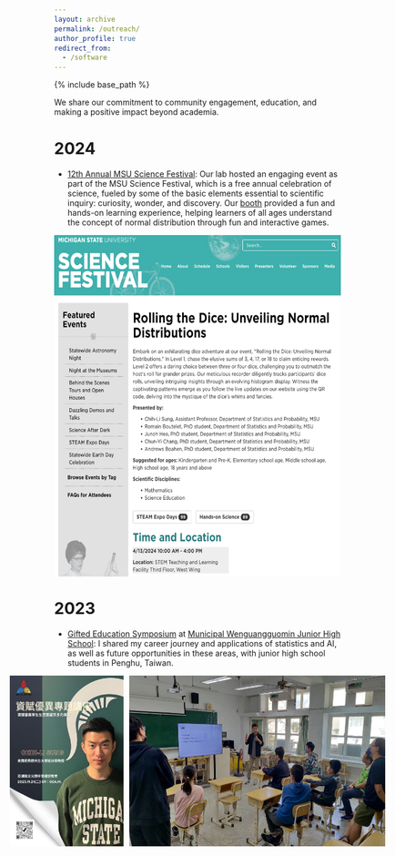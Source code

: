 ```yaml
---
layout: archive
permalink: /outreach/
author_profile: true
redirect_from:
  - /software
---
```


{% include base_path %}

We share our commitment to community engagement, education, and making a positive impact beyond academia.

2024
======
* [12th Annual MSU Science Festival](https://sciencefestival.msu.edu/): Our lab hosted an engaging event as part of the MSU Science Festival, which is a free annual celebration of science, fueled by some of the basic elements essential to scientific inquiry: curiosity, wonder, and discovery. Our [booth](https://sciencefestival.msu.edu/Event/View/129) provided a fun and hands-on learning experience, helping learners of all ages understand the concept of normal distribution through fun and interactive games. 

<img src='/images/2024 MSU Science Festival.png' width="600" height="600" style="margin: 0 auto; display: block;">

2023
======

* [Gifted Education Symposium](https://www.facebook.com/plugins/post.php?href=https%3A%2F%2Fwww.facebook.com%2FWGJHgifted%2Fposts%2Fpfbid02vVLoK1SDNGH6TLW1yqVofWi2M5pM8h7tUhNMXai8rMXwnxdTp3ZmeHayGRBycKMJl&show_text=true&width=500) at [Municipal Wenguangguomin Junior High School](http://www.wgjh.phc.edu.tw/): I shared my career journey and applications of statistics and AI, as well as future opportunities in these areas, with junior high school students in Penghu, Taiwan.

<div style="display: flex; justify-content: center;">
    <img src='/images/Penghu Outreach.jpeg' width="200" height="300" style="margin-right: 10px;">
    <img src='/images/Penghu Outreach 2.jpeg' width="450" height="300">
</div>